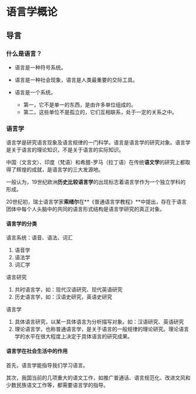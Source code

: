 # 语言学概论

## 导言

### 什么是语言？

* 语言是一种符号系统。

* 语言是一种社会现象，语言是人类最重要的交际工具。

* 语言是一个系统。
  - 第一，它不是单一的东西，是由许多单位组成的。
  - 第二，这些单位不是孤立的，它们互相联系，处于一定的关系之中。

### 语言学

语言学是研究语言现象及语言规律的一门科学。语言是语言学的研究对象。语言学是关于语言的理论知识，不是关于语言的实际知识。

中国（文言文）、印度（梵语）和希腊-罗马（拉丁语）在传统**语文学**的研究上都取得了辉煌的成就，是语言学的三大发源地。

一般认为，19世纪欧洲**历史比较语言学**的出现标志着语言学作为一个独立学科的形成。

20世纪初，瑞士语言学家**索绪尔**在**《普通语言学教程》**中提出，存在于语言团体中每个人头脑中的共同的语言形式结构是语言学研究的真正对象。

#### 语言学的分类
语言系统：语音、语法、词汇
1. 语音学
2. 语法学
3. 词汇学

语言研究
1. 共时语言学，如：现代汉语研究、现代英语研究
2. 历史语言学，如：汉语史研究，英语史研究

语言学
1. 具体语言研究，以某一具体语言为分析描写对象。如：汉语研究、英语研究
2. 理论语言学，也称普通语言学，是关于语言的一般规律的理论研究。理论语言学的水平在很大程度上决定于具体语言的研究成果。

#### 语言学在社会生活中的作用

首先，语言学能指导我们学习语言。

其次，我国当前的几项重大的语文工作，如推广普通话、语言规范化、改进文风和少数民族语文工作等，都需要语言学的指导。
